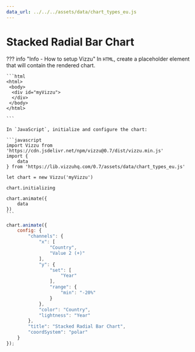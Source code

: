 ```yaml
---
data_url: ../../../assets/data/chart_types_eu.js
---
```


# Stacked Radial Bar Chart

<div id="example_01"></div>

??? info "Info - How to setup Vizzu"
    In `HTML`, create a placeholder element that will contain the rendered
    chart.

    ```html
    <html>
     <body>
      <div id="myVizzu">
      </div>
     </body>
    </html>

    ```

    In `JavaScript`, initialize and configure the chart:

    ```javascript
    import Vizzu from 'https://cdn.jsdelivr.net/npm/vizzu@0.7/dist/vizzu.min.js'
    import {
        data
    } from 'https://lib.vizzuhq.com/0.7/assets/data/chart_types_eu.js'

    let chart = new Vizzu('myVizzu')

    chart.initializing

    chart.animate({
        data
    })
    ```

```javascript
chart.animate({
    config: {
        "channels": {
            "x": [
                "Country",
                "Value 2 (+)"
            ],
            "y": {
                "set": [
                    "Year"
                ],
                "range": {
                    "min": "-20%"
                }
            },
            "color": "Country",
            "lightness": "Year"
        },
        "title": "Stacked Radial Bar Chart",
        "coordSystem": "polar"
    }
});
```

<script src="./radial_stacked_rectangle_2dis_1con.js"></script>
